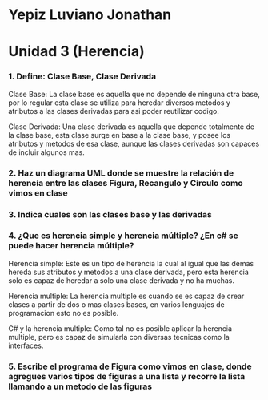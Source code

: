 # Yepiz Luviano Jonathan
# Unidad 3 (Herencia)


### 1.  Define: Clase Base, Clase Derivada
Clase Base: La clase base es aquella que no depende de ninguna otra base, por lo regular esta clase se utiliza para heredar diversos metodos y atributos a las clases derivadas para asi poder reutilizar codigo.

Clase Derivada: Una clase derivada es aquella que depende totalmente de la clase base, esta clase surge en base a la clase base, y posee los atributos y metodos de esa clase, aunque las clases derivadas son capaces de incluir algunos mas.

### 2.  Haz un diagrama UML donde se muestre la relación de herencia entre las  clases Figura, Recangulo y Circulo como vimos en clase

### 3. Indica cuales son las clases base y las derivadas

### 4. ¿Que es herencia simple y herencia múltiple? ¿En c# se puede hacer herencia múltiple?
Herencia simple: Este es un tipo de herencia la cual al igual que las demas hereda sus atributos y metodos a una clase derivada, pero esta herencia solo es capaz de heredar a solo una clase derivada y no ha muchas.

Herencia multiple: La herencia multiple es cuando se es capaz de crear clases a partir de dos o mas clases bases, en varios lenguajes de programacion esto no es posible.

C# y la herencia multiple: Como tal no es posible aplicar la herencia multiple, pero es capaz de simularla con diversas tecnicas como la interfaces.

###  5. Escribe el programa de Figura como vimos en clase, donde agregues varios tipos de figuras a una lista y recorre la lista llamando a un metodo de las figuras
